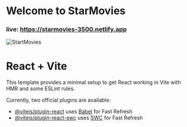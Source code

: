 # Welcome to StarMovies

### live: https://starmovies-3500.netlify.app

![StartMovies](https://github.com/Rudra-Godhani/StarMovies/assets/139685113/bf8d002c-74f2-4b02-97ba-c993bf7d19a2)

# React + Vite

This template provides a minimal setup to get React working in Vite with HMR and some ESLint rules.

Currently, two official plugins are available:

- [@vitejs/plugin-react](https://github.com/vitejs/vite-plugin-react/blob/main/packages/plugin-react/README.md) uses [Babel](https://babeljs.io/) for Fast Refresh
- [@vitejs/plugin-react-swc](https://github.com/vitejs/vite-plugin-react-swc) uses [SWC](https://swc.rs/) for Fast Refresh
